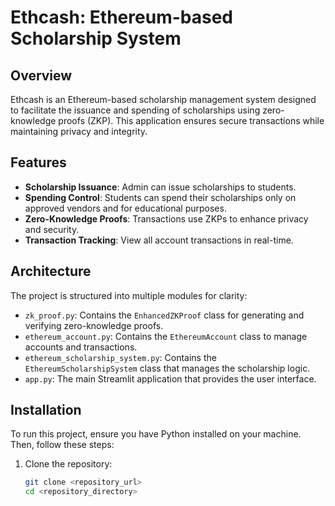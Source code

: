 # Ethcash: Ethereum-based Scholarship System

## Overview

Ethcash is an Ethereum-based scholarship management system designed to facilitate the issuance and spending of scholarships using zero-knowledge proofs (ZKP). This application ensures secure transactions while maintaining privacy and integrity.

## Features

- **Scholarship Issuance**: Admin can issue scholarships to students.
- **Spending Control**: Students can spend their scholarships only on approved vendors and for educational purposes.
- **Zero-Knowledge Proofs**: Transactions use ZKPs to enhance privacy and security.
- **Transaction Tracking**: View all account transactions in real-time.

## Architecture

The project is structured into multiple modules for clarity:

- `zk_proof.py`: Contains the `EnhancedZKProof` class for generating and verifying zero-knowledge proofs.
- `ethereum_account.py`: Contains the `EthereumAccount` class to manage accounts and transactions.
- `ethereum_scholarship_system.py`: Contains the `EthereumScholarshipSystem` class that manages the scholarship logic.
- `app.py`: The main Streamlit application that provides the user interface.

## Installation

To run this project, ensure you have Python installed on your machine. Then, follow these steps:

1. Clone the repository:

   ```bash
   git clone <repository_url>
   cd <repository_directory>
